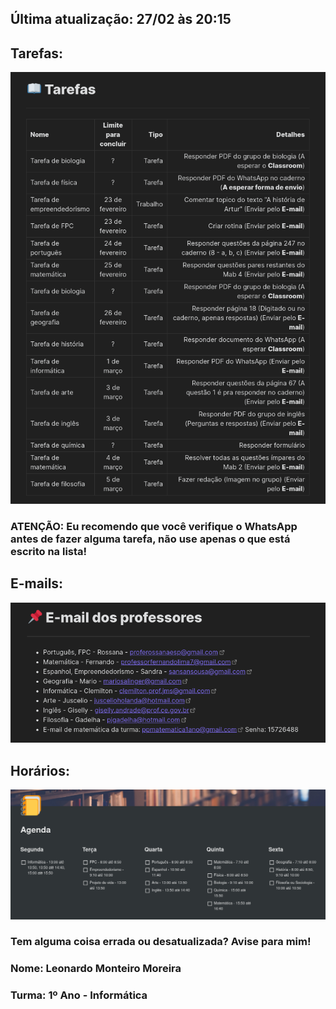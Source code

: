 ## Última atualização: 27/02 às 20:15

## Tarefas:
<img src="Docs/2021-02-27_20-04.png"/>

### ATENÇÃO: Eu recomendo que você verifique o WhatsApp antes de fazer alguma tarefa, não use apenas o que está escrito na lista!

## E-mails:
<img src="Docs/2021-02-26_12-04_1.png"/>

## Horários:
<img src="Docs/Agenda.png"/>

### Tem alguma coisa errada ou desatualizada? Avise para mim!
### Nome: Leonardo Monteiro Moreira
### Turma: 1º Ano - Informática
